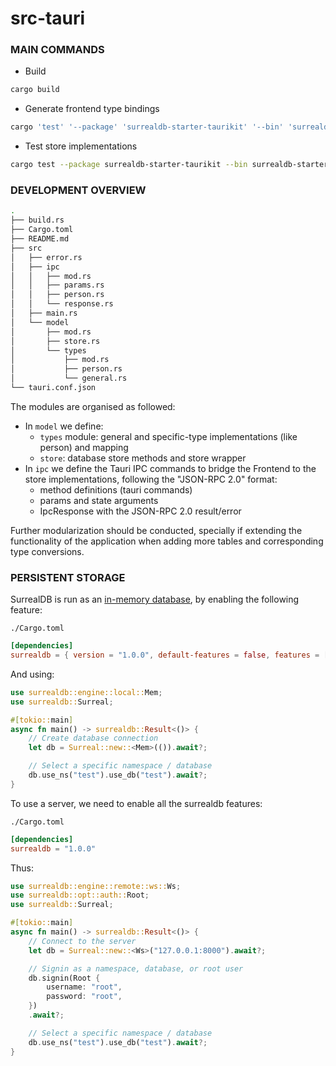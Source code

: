 # src-tauri

### MAIN COMMANDS

- Build

```sh
cargo build
```

- Generate frontend type bindings

```sh
cargo 'test' '--package' 'surrealdb-starter-taurikit' '--bin' 'surrealdb-starter-taurikit' '--' 'model::types'
```

- Test store implementations

```sh
cargo test --package surrealdb-starter-taurikit --bin surrealdb-starter-taurikit -- model::store::tests --nocapture
```

### DEVELOPMENT OVERVIEW

```bash
.
├── build.rs
├── Cargo.toml
├── README.md
├── src
│   ├── error.rs
│   ├── ipc
│   │   ├── mod.rs
│   │   ├── params.rs
│   │   ├── person.rs
│   │   └── response.rs
│   ├── main.rs
│   └── model
│       ├── mod.rs
│       ├── store.rs
│       └── types
│           ├── mod.rs
│           ├── person.rs
│           └── general.rs
└── tauri.conf.json
```

The modules are organised as followed:

- In `model` we define:
  - `types` module: general and specific-type implementations (like person) and mapping
  - `store`: database store methods and store wrapper
- In `ipc` we define the Tauri IPC commands to bridge the Frontend to the store implementations, following the "JSON-RPC 2.0" format:
  - method definitions (tauri commands)
  - params and state arguments
  - IpcResponse with the JSON-RPC 2.0 result/error

Further modularization should be conducted, specially if extending the functionality of the application when adding more tables and corresponding type conversions.

### PERSISTENT STORAGE

SurrealDB is run as an [in-memory database](https://surrealdb.com/docs/embedding/rust), by enabling the following feature:

`./Cargo.toml`

```toml
[dependencies]
surrealdb = { version = "1.0.0", default-features = false, features = ["kv-mem"] }
```

And using:

```rust
use surrealdb::engine::local::Mem;
use surrealdb::Surreal;

#[tokio::main]
async fn main() -> surrealdb::Result<()> {
    // Create database connection
    let db = Surreal::new::<Mem>(()).await?;

    // Select a specific namespace / database
    db.use_ns("test").use_db("test").await?;
}
```

To use a server, we need to enable all the surrealdb features:

`./Cargo.toml`

```toml
[dependencies]
surrealdb = "1.0.0"
```

Thus:

```rust
use surrealdb::engine::remote::ws::Ws;
use surrealdb::opt::auth::Root;
use surrealdb::Surreal;

#[tokio::main]
async fn main() -> surrealdb::Result<()> {
    // Connect to the server
    let db = Surreal::new::<Ws>("127.0.0.1:8000").await?;

    // Signin as a namespace, database, or root user
    db.signin(Root {
        username: "root",
        password: "root",
    })
    .await?;

    // Select a specific namespace / database
    db.use_ns("test").use_db("test").await?;
}
```
